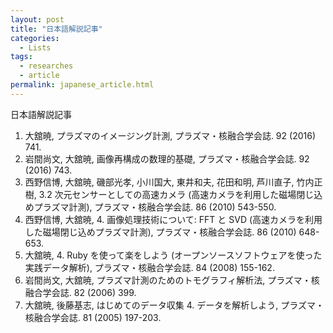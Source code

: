 ```yaml
---
layout: post
title: "日本語解説記事"
categories:
  - Lists
tags:
  - researches
  - article
permalink: japanese_article.html
---
```

日本語解説記事

1. 大舘暁, プラズマのイメージング計測, プラズマ・核融合学会誌. 92 (2016) 741.
1. 岩間尚文, 大舘暁, 画像再構成の数理的基礎, プラズマ・核融合学会誌. 92 (2016) 743.
1. 西野信博, 大舘暁, 磯部光孝, 小川国大, 東井和夫, 花田和明, 芦川直子, 竹内正樹, 3.2 次元センサーとしての高速カメラ (高速カメラを利用した磁場閉じ込めプラズマ計測), プラズマ・核融合学会誌. 86 (2010) 543-550.
1. 西野信博, 大舘暁, 4. 画像処理技術について: FFT と SVD (高速カメラを利用した磁場閉じ込めプラズマ計測), プラズマ・核融合学会誌. 86 (2010) 648-653.
1. 大舘暁, 4. Ruby を使って楽をしよう (オープンソースソフトウェアを使った実践データ解析), プラズマ・核融合学会誌. 84 (2008) 155-162.
1. 岩間尚文, 大舘暁, プラズマ計測のためのトモグラフィ解析法, プラズマ・核融合学会誌. 82 (2006) 399.
1. 大舘暁, 後藤基志, はじめてのデータ収集 4. データを解析しよう, プラズマ・核融合学会誌. 81 (2005) 197-203.
